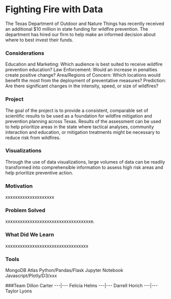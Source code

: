 




#                                                               Fighting Fire with Data


The Texas Department of Outdoor and Nature Things has recently received an additional $10 million in state funding for wildfire prevention. The department has hired our firm to help make an informed decision about where to best invest their funds.

### Considerations
Education and Marketing: Which audience is best suited to receive wildfire prevention education?
Law Enforcement: Would an increase in penalties create positive change?
Area/Regions of Concern: Which locations would benefit the most from the deployment of preventative measures?
Prediction: Are there significant changes in the intensity, speed, or size of wildfires?

### Project
The goal of the project is to provide a consistent, comparable set of scientific results to be used as a foundation for wildfire mitigation and prevention planning across Texas. Results of the assessment can be used to help prioritize areas in the state where tactical analyses, community interaction and education, or mitigation treatments might be necessary to reduce risk from wildfires.

### Visualizations
Through the use of data visualizations, large volumes of data can be readily transformed into comprehensible information to assess high risk areas and help prioritize preventive action.

### Motivation
xxxxxxxxxxxxxxxxxxxx

### Problem Solved
xxxxxxxxxxxxxxxxxxxxxxxxxxxxxxxxxxxe.

### What Did We Learn
xxxxxxxxxxxxxxxxxxxxxxxxxxxxxxxxxx

### Tools
MongoDB Atlas
Python/Pandas/Flask
Jupyter Notebook
Javascript/Plotly/D3/xxx

###Team
Dillon Carter ---|--- Felicia Helms ---|--- Darrell Horich ---|--- Taylor Lyons

